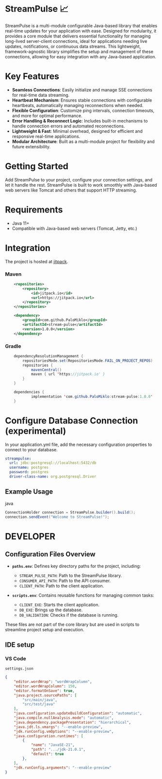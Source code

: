 # StreamPulse 📈

StreamPulse is a multi-module configurable Java-based library that enables real-time updates for your application with ease. Designed for modularity, it provides a core module that delivers essential functionality for managing long-lived server-client connections, ideal for applications needing live updates, notifications, or continuous data streams. This lightweight, framework-agnostic library simplifies the setup and management of these connections, allowing for easy integration with any Java-based application.

# Key Features
- **Seamless Connections**: Easily initialize and manage SSE connections for real-time data streaming.
- **Heartbeat Mechanism**: Ensures stable connections with configurable heartbeats, automatically managing reconnections when needed.
- **Flexible Configuration**: Customize ping intervals, connection timeouts, and more for optimal performance.
- **Error Handling & Reconnect Logic**: Includes built-in mechanisms to handle connection errors and automated reconnections.
- **Lightweight & Fast**: Minimal overhead, designed for efficient and responsive real-time applications.
- **Modular Architecture**: Built as a multi-module project for flexibility and future extensibility.
     
# Getting Started
Add StreamPulse to your project, configure your connection settings, and let it handle the rest. StreamPulse is built to work smoothly with Java-based web servers like Tomcat and others that support HTTP streaming.

# Requirements
- Java 11+   
- Compatible with Java-based web servers (Tomcat, Jetty, etc.)   
    
# Integration
The project is hosted at [jitpack](https://jitpack.io/#PaloMiklo/stream-pulse).       
### Maven    
```xml
	<repositories>
		<repository>
		    <id>jitpack.io</id>
		    <url>https://jitpack.io</url>
		</repository>
	</repositories>

  	<dependency>
	    <groupId>com.github.PaloMiklo</groupId>
	    <artifactId>stream-pulse</artifactId>
	    <version>1.0.0</version>
	</dependency>
```    
### Gradle
```java
	dependencyResolutionManagement {
		repositoriesMode.set(RepositoriesMode.FAIL_ON_PROJECT_REPOS)
		repositories {
			mavenCentral()
			maven { url 'https://jitpack.io' }
		}
	}
```

```java
	dependencies {
	        implementation 'com.github.PaloMiklo:stream-pulse:1.0.0'
	}
```
    
# Configure Database Connection (experimental)

In your application.yml file, add the necessary configuration properties to connect to your database.

```yaml
streampulse:
  url: jdbc:postgresql://localhost:5432/db
  username: postgres
  password: postgres
  driver-class-name: org.postgresql.Driver
```
## Example Usage
java
```java
ConnectionHolder connection = StreamPulse.builder().build();
connection.sendEvent("Welcome to StreamPulse!");
```

# DEVELOPER
## Configuration Files Overview

- **`paths.env`**: Defines key directory paths for the project, including:
  - `STREAM_PULSE_PATH`: Path to the StreamPulse library.
  - `CONSUMER_API_PATH`: Path to the API consumer.
  - `CLIENT_PATH`: Path to the client application.

- **`scripts.env`**: Contains reusable functions for managing common tasks:
  - `CLIENT_EXE`: Starts the client application.
  - `DB_EXE`: Brings up the database.
  - `DB_VALIDATION`: Checks if the database is running.     

These files are not part of the core library but are used in scripts to streamline project setup and execution.     
## IDE setup
### VS Code
`settings.json`
```json
{
    "editor.wordWrap": "wordWrapColumn",
    "editor.wordWrapColumn": 150,
    "editor.formatOnSave": true,
    "java.project.sourcePaths": [
        "src/main/java",
        "src/test/java"
    ],
    "java.configuration.updateBuildConfiguration": "automatic",
    "java.compile.nullAnalysis.mode": "automatic",
    "java.dependency.packagePresentation": "hierarchical",
    "java.jdt.ls.vmargs": "--enable-preview",
    "jdk.runConfig.vmOptions": "--enable-preview",
    "java.configuration.runtimes": [
        {
            "name": "JavaSE-21",
            "path": ".../jdk-21.0.1",
            "default": true
        },
    ],
    "jdk.runConfig.arguments": "--enable-preview"
}
```
